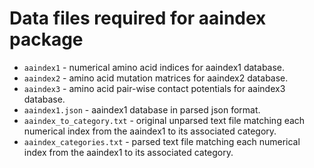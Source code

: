 # Data files required for aaindex package

* `aaindex1` - numerical amino acid indices for aaindex1 database.
* `aaindex2` - amino acid mutation matrices for aaindex2 database.
* `aaindex3` - amino acid pair-wise contact potentials for aaindex3 database.
* `aaindex1.json` - aaindex1 database in parsed json format.
* `aaindex_to_category.txt` - original unparsed text file matching each numerical index from the aaindex1 to its associated category.
* `aaindex_categories.txt` - parsed text file matching each numerical index from the aaindex1 to its associated category.
